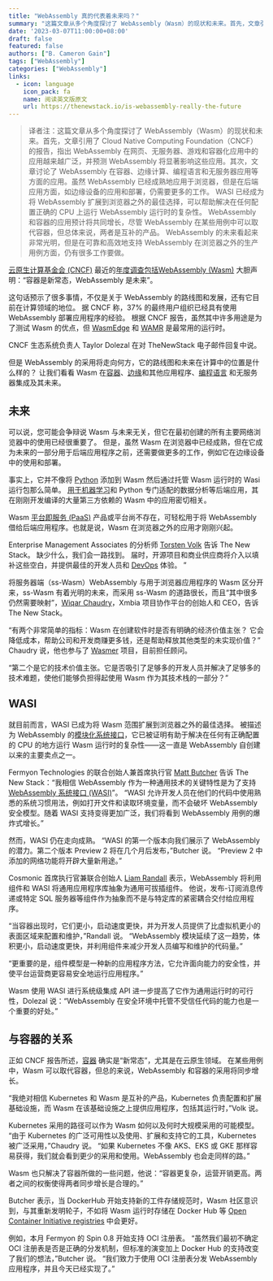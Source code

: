```yaml
---
title: "WebAssembly 真的代表着未来吗？"
summary: "这篇文章从多个角度探讨了 WebAssembly（Wasm）的现状和未来。首先，文章引用了 Cloud Native Computing Foundation（CNCF）的报告，指出 WebAssembly 在网页、无服务器、游戏和容器化应用中的应用越来越广泛，并预测 WebAssembly 将显著影响这些应用。其次，文章讨论了 WebAssembly 在容器、边缘计算、编程语言和无服务器应用等方面的应用。虽然 WebAssembly 已经成熟地应用于浏览器，但是在后端应用方面，如边缘设备的应用和部署，仍需要更多的工作。 WASI 已经成为将 WebAssembly 扩展到浏览器之外的最佳选择，可以帮助解决在任何配置正确的 CPU 上运行 WebAssembly 运行时的复杂性。 WebAssembly 和容器的应用预计将共同增长，尽管 WebAssembly 在某些用例中可以取代容器，但总体来说，两者是互补的产品。 WebAssembly 的未来看起来非常光明，但是在可靠和高效地支持 WebAssembly 在浏览器之外的生产用例方面，仍有很多工作要做。"
date: '2023-03-07T11:00:00+08:00'
draft: false
featured: false
authors: ["B. Cameron Gain"]
tags: ["WebAssembly"]
categories: ["WebAssembly"]
links:
  - icon: language
    icon_pack: fa
    name: 阅读英文版原文
    url: https://thenewstack.io/is-webassembly-really-the-future
---
```


> 译者注：这篇文章从多个角度探讨了 WebAssembly（Wasm）的现状和未来。首先，文章引用了 Cloud Native Computing Foundation（CNCF）的报告，指出 WebAssembly 在网页、无服务器、游戏和容器化应用中的应用越来越广泛，并预测 WebAssembly 将显著影响这些应用。其次，文章讨论了 WebAssembly 在容器、边缘计算、编程语言和无服务器应用等方面的应用。虽然 WebAssembly 已经成熟地应用于浏览器，但是在后端应用方面，如边缘设备的应用和部署，仍需要更多的工作。 WASI 已经成为将 WebAssembly 扩展到浏览器之外的最佳选择，可以帮助解决在任何配置正确的 CPU 上运行 WebAssembly 运行时的复杂性。 WebAssembly 和容器的应用预计将共同增长，尽管 WebAssembly 在某些用例中可以取代容器，但总体来说，两者是互补的产品。 WebAssembly 的未来看起来非常光明，但是在可靠和高效地支持 WebAssembly 在浏览器之外的生产用例方面，仍有很多工作要做。

[云原生计算基金会 (CNCF)](https://cncf.io/?utm_content=inline-mention) 最近的[年度调查包括](https://www.cncf.io/reports/cncf-annual-survey-2022/)[WebAssembly (Wasm)](https://thenewstack.io/how-webassembly-could-streamline-cloud-native-computing/) 大胆声明：“容器是新常态，WebAssembly 是未来”。

这句话预示了很多事情，不仅是关于 WebAssembly 的路线图和发展，还有它目前在计算领域的地位。 据 CNCF 称，37% 的最终用户组织已经具有使用 WebAssembly 部署应用程序的经验。 根据 CNCF 报告，虽然其中许多用途是为了测试 Wasm 的优点，但 [WasmEdge](https://wasmedge.org/) 和 [WAMR](https://github.com/bytecodealliance/wasm-micro-runtime) 是最常用的运行时。

CNCF 生态系统负责人 Taylor Dolezal 在对 TheNewStack 电子邮件回复中说。

但是 WebAssembly 的采用将走向何方，它的路线图和未来在计算中的位置是什么样的？ 让我们看看 Wasm 在[容器](https://thenewstack.io/containers/)、[边缘](https://thenewstack.io/edge-computing/)和其他应用程序、[编程语言](https://thenewstack.io/25-most-popular-programming-languages-used-by-devops-pros/) 和无服务器集成及其未来。

## 未来

可以说，您可能会争辩说 Wasm 与未来无关，但它在最初创建的所有主要网络浏览器中的使用已经很重要了。 但是，虽然 Wasm 在浏览器中已经成熟，但在它成为未来的一部分用于后端应用程序之前，还需要做更多的工作，例如它在边缘设备中的使用和部署。

事实上，它并不像将 [Python](https://thenewstack.io/an-introduction-to-python-for-non-programmers/) 添加到 Wasm 然后通过托管 Wasm 运行时的 Wasi 运行包那么简单。 [用于机器学习](https://thenewstack.io/machine-learning/)和 Python 专门适配的数据分析等后端应用，其在刚刚开发编译的大量第三方依赖的 Wasm 中的应用密切相关。

Wasm [平台即服务 (PaaS)](https://thenewstack.io/pipelines-paas-continuously-delivering-continuous-delivery/) 产品或平台尚不存在，可轻松用于将 WebAssembly 借给后端应用程序。也就是说，Wasm 在浏览器之外的应用才刚刚兴起。

Enterprise Management Associates 的分析师 [Torsten Volk](https://www.linkedin.com/in/torstenvolk)  告诉 The New Stack。 缺少什么，我们会一路找到。 届时，开源项目和商业供应商将介入以填补这些空白，并提供最佳的开发人员和 [DevOps](https://thenewstack.io/the-what-why-and-how-of-devops/) 体验。 ”

将服务器端（ss-Wasm）WebAssembly 与用于浏览器应用程序的 Wasm 区分开来，ss-Wasm 有着光明的未来，而采用 ss-Wasm 的道路很长，而且“其中很多仍然需要映射”，[Wiqar Chaudry](https://www.linkedin.com/in/wiqar?miniProfileUrn=urn%3Ali%3Afs_miniProfile%3AACoAAACh3tYBq_83ujeBLYcODDpkucuxdpr-KhU&lipi=urn%3Ali%3Apage%3Ad_flagship3_detail_base1H2B1rTin6PqQia%3D)，Xmbia 项目协作平台的创始人和 CEO，告诉 The New Stack。

“有两个非常简单的指标：Wasm 在创建软件时是否有明确的经济价值主张？ 它会降低成本，帮助公司和开发商赚更多钱，还是帮助释放其他类型的未实现价值？” Chaudry 说，他也参与了 [Wasmer](https://wasmer.io/) 项目，目前担任顾问。

“第二个是它的技术价值主张。它是否吸引了足够多的开发人员并解决了足够多的技术难题，使他们能够负担得起使用 Wasm 作为其技术栈的一部分？”

## WASI

就目前而言，WASI 已成为将 Wasm 范围扩展到浏览器之外的最佳选择。 被描述为 WebAssembly 的[模块化系统接口](https://wasi.dev/)，它已被证明有助于解决在任何有正确配置的 CPU 的地方运行 Wasm 运行时的复杂性——这一直是 WebAssembly 自创建以来的主要卖点之一。

Fermyon Technologies 的联合创始人兼首席执行官 [Matt Butcher](https://www.linkedin.com/in/mattbutcher/) 告诉 The New Stack：“我相信 WebAssembly 作为一种通用技术的关键特性是为了支持 [WebAssembly 系统接口 (WASI)](https://thenewstack.io/mozilla-extends-webassembly-beyond-the-browser-with-wasi/)”。 “WASI 允许开发人员在他们的代码中使用熟悉的系统习惯用法，例如打开文件和读取环境变量，而不会破坏 WebAssembly 安全模型。随着 WASI 支持变得更加广泛，我们将看到 WebAssembly 用例的爆炸式增长。” 

然而，WASI 仍在走向成熟。 “WASI 的第一个版本向我们展示了 WebAssembly 的潜力。第二个版本 Preview 2 将在几个月后发布，”Butcher 说。 “Preview 2 中添加的网络功能将开辟大量新用途。”

Cosmonic 首席执行官兼联合创始人 [Liam Randall](https://www.linkedin.com/in/hectaman) 表示，WebAssembly 将利用组件和 WASI 将通用应用程序库抽象为通用可拔插组件。 他说，发布-订阅消息传递或特定 SQL 服务器等组件作为抽象而不是与特定库的紧密耦合交付给应用程序。

“当容器出现时，它们更小，启动速度更快，并为开发人员提供了比虚拟机更小的表面区域来配置和维护，”Randall 说。 “WebAssembly 模块延续了这一趋势，体积更小，启动速度更快，并利用组件来减少开发人员编写和维护的代码量。”

“更重要的是，组件模型是一种新的应用程序方法，它允许面向能力的安全性，并使平台运营商更容易安全地运行应用程序。”

Wasm 使用 WASI 进行系统级集成 API 进一步提高了它作为通用运行时的可行性，Dolezal 说：“WebAssembly 在安全环境中托管不受信任代码的能力也是一个重要的好处。”

## 与容器的关系

正如 CNCF 报告所述，[容器](https://thenewstack.io/containers/) 确实是“新常态”，尤其是在云原生领域。 在某些用例中，Wasm 可以取代容器，但总的来说，WebAssembly 和容器的采用将同步增长。

“我绝对相信 Kubernetes 和 Wasm 是互补的产品，Kubernetes 负责配置和扩展基础设施，而 Wasm 在该基础设施之上提供应用程序，包括其运行时，”Volk 说。

Kubernetes 采用的路径可以作为 Wasm 如何以及何时大规模采用的可能模型。 “由于 Kubernetes 的广泛可用性以及使用、扩展和支持它的工具，Kubernetes 被广泛采用，”Chaudry 说。 “如果 Kubernetes 不像 AKS、EKS 或 GKE 那样容易获得，我们就会看到更少的采用和使用。WebAssembly 也会走同样的路。”

Wasm 也只解决了容器所做的一些问题，他说：“容器更复杂，运营开销更高。两者之间的权衡使得两者同步增长是合理的。”

Butcher 表示，当 DockerHub 开始支持新的工件存储规范时，Wasm 社区意识到，与其重新发明轮子，不如将 Wasm 运行时存储在 Docker Hub 等 [Open Container Initiative registries](https://thenewstack.io/oci-reveals-governance-structure-amid-debate-focus/) 中会更好。 

例如，本月 Fermyon 的 Spin 0.8 开始支持 OCI 注册表。 “虽然我们最初不确定 OCI 注册表是否是正确的分发机制，但标准的演变加上 Docker Hub 的支持改变了我们的想法，”Butcher 说。 “我们致力于使用 OCI 注册表分发 WebAssembly 应用程序，并且今天已经实现了。”
